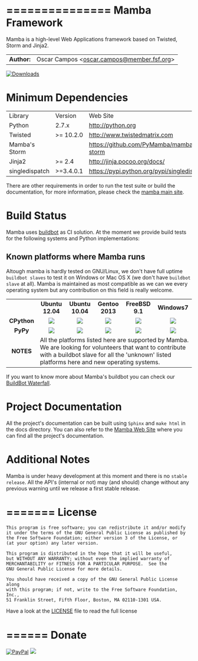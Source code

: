 ===============
Mamba Framework
===============

Mamba is a high-level Web Applications framework based on Twisted, Storm and Jinja2.

<table>
  <tr>
    <td align="center"><strong>Author:</strong></td><td>Oscar Campos &lt;<a href="mailto:oscar.campos@member.fsf.org">oscar.campos@member.fsf.org</a>&gt;</td>
  </tr>
</table>

[![Downloads](https://pypip.in/d/mamba-framework/badge.png)](https://crate.io/packages/mamba-framework/)

Minimum Dependencies
====================
<table>
  <tr>
    <td>Library</td><td>Version</td><td>Web Site</td>
  </tr>
  <tr>
    <td>Python</td><td>2.7.x</td><td><a href="http://python.org" targte="_blank">http://python.org</a></td>
  </tr>
  <tr>
    <td>Twisted</td><td>>= 10.2.0</td><td><a href="http://www.twistedmatrix.com" target="_blank">http://www.twistedmatrix.com</a></td>
  </tr>
  <tr>
    <td>Mamba's Storm</td><td></td><td><a href="https://github.com/PyMamba/mamba-storm" target="_blank">https://github.com/PyMamba/mamba-storm</a></td>
  </tr>
  <tr>
    <td>Jinja2</td><td>>= 2.4</td><td><a href="http://jinja.pocoo.org/docs/#" target="_blank">http://jinja.pocoo.org/docs/</a></td>
  </tr>
  <tr>
    <td>singledispatch</td><td>>=3.4.0.1</td><td><a href="https://pypi.python.org/pypi/singledispatch" target="_blank">https://pypi.python.org/pypi/singledispatch</a></td>
  </tr>
</table>

There are other requirements in order to run the test suite or build the documentation, for more information, please check the [mamba main site](http://www.pymamba.com).


Build Status
============

Mamba uses [buildbot](http://buildbot.net/ "BuildBot") as CI solution. At the moment we provide build tests for the following systems and Python implementations:

Known platforms where Mamba runs
--------------------------------
Altough mamba is hardly tested on GNU/Linux, we don't have full uptime `buildbot slaves` to
test it on Windows or Mac OS X (we don't have `buildbot slave` at all). Mamba is maintained
as most compatible as we can we every operating system but any contribution on this field
is really welcome.

<table>
  <tr>
    <td></td>
    <td align="center">
      <strong>Ubuntu 12.04</strong>
    </td>
    <td align="center">
      <strong>Ubuntu 10.04</strong>
    </td>
    <td align="center">
      <strong>Gentoo 2013</strong>
    </td>
    <td align="center">
      <strong>FreeBSD 9.1</strong>
    </td>
    <td align="center">
      <strong>Windows7</strong>
    </td>
  </tr>
  <tr>
    <td align="center">
      <strong>CPython</strong>
    </td>
    <td align="center">
        <img align="center" src="http://buildbot.pymamba.com/png?builder=Ubuntu-12.04-python2.7.3&size=large" />
    </td>
    <td align="center">
        <img align="center" src="http://buildbot.pymamba.com/png?builder=Ubuntu-10.04-CPython2.7.4&size=large" />
    </td>
    <td align="center">
        <img align="center" src="http://buildbot.pymamba.com/png?builder=Gentoo-2013-Python2.7&size=large" />
    </td>
    <td align="center">
        <img align="center" src="http://buildbot.pymamba.com/png?builder=FreeBSD-9.1_amd64_python2.7&size=large" />
    </td>
    <td align="center">
        <img align="center" src="http://buildbot.pymamba.com/png?builder=Windows7-Python2.7&size=large" />
    </td>
  </tr>
  <tr>
    <td align="center">
      <strong>PyPy</strong>
    </td>
    <td align="center">
        <img src="http://buildbot.pymamba.com/png?builder=Ubuntu-12.04-pypy&size=large" />
    </td>
    <td align="center">
        <img src="http://buildbot.pymamba.com/png?builder=Ubuntu-10.04-pypy1.9&size=large" />
    </td>
    <td align="center">
        <img align="center" src="http://buildbot.pymamba.com/png?builder=Gentoo-2013-PyPy2.0&size=large" />
    </td>
    <td align="center">
        <img align="Center" src="http://buildbot.pymamba.com/png?builder=FreeBSD-9.1_amd64_pypy&size=large" />
    </td>
    <td align="center">
        <img align="center" src="http://buildbot.pymamba.com/png?builder=Windows7-PyPy&size=large" />
    </td>
  </tr>
  <tr>
    <td align="center"><strong>NOTES</strong></td>
    <td colspan="6">All the platforms listed here are supported by Mamba. We are looking for volunteers
    that want to contribute with a buildbot slave for all the 'unknown' listed platforms here and new operating systems.
  </tr>
</table>

If you want to know more about Mamba's buildbot you can check our [BuildBot Waterfall](http://buildbot.pymamba.com).

Project Documentation
=====================
All the project's documentation can be built using `Sphinx` and `make html` in the docs directory.
You can also refer to the [Mamba Web Site](http://www.pymamba.com) where you can find all the project's documentation.

Additional Notes
================
Mamba is under heavy development at this moment and there is no `stable release`. All the API's (internal or not) may (and should)
change without any previous warning until we release a first stable release.

=======
License
=======
    This program is free software; you can redistribute it and/or modify
    it under the terms of the GNU General Public License as published by
    the Free Software Foundation; either version 3 of the License, or
    (at your option) any later version.

    This program is distributed in the hope that it will be useful,
    but WITHOUT ANY WARRANTY; without even the implied warranty of
    MERCHANTABILITY or FITNESS FOR A PARTICULAR PURPOSE.  See the
    GNU General Public License for more details.

    You should have received a copy of the GNU General Public License along
    with this program; if not, write to the Free Software Foundation, Inc.,
    51 Franklin Street, Fifth Floor, Boston, MA 02110-1301 USA.

Have a look at the [LICENSE](https://raw.github.com/DamnWidget/mamba/master/LICENSE) file to read the full license

======
Donate
======

[![PayPal](https://www.paypalobjects.com/en_US/i/btn/btn_donate_SM.gif)](https://www.paypal.com/cgi-bin/webscr?cmd=_donations&business=KP7PAHR962UGG&lc=US&currency_code=EUR&bn=PP%2dDonationsBF%3abtn_donate_SM%2egif%3aNonHosted)
[<img src="https://api.flattr.com/button/flattr-badge-large.png" />][0]

[0]: http://flattr.com/thing/1765363/
